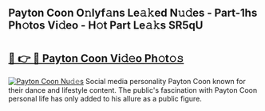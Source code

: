 ## Payton Coon O𝚗lyf𝚊ns Le𝚊𝚔ed N𝚞𝚍es - Part-1hs Ph𝚘tos Vi𝚍eo - H𝚘t Part Le𝚊𝚔s SR5qU

# <h2><a href="http://hf390yg.feru.top/?c=Payton+Coon">🔗 👉 🔴 Payton Coon Vi𝚍𝚎o Ph𝚘t𝚘𝚜</a></h2>

[![Payton Coon Nu𝚍𝚎s](https://i.imgur.com/0TWrTi3.gif)](http://hf390yg.feru.top/?c=Payton+Coon)
Social media personality Payton Coon known for their dance and lifestyle content. The public's fascination with Payton Coon personal life has only added to his allure as a public figure. 
